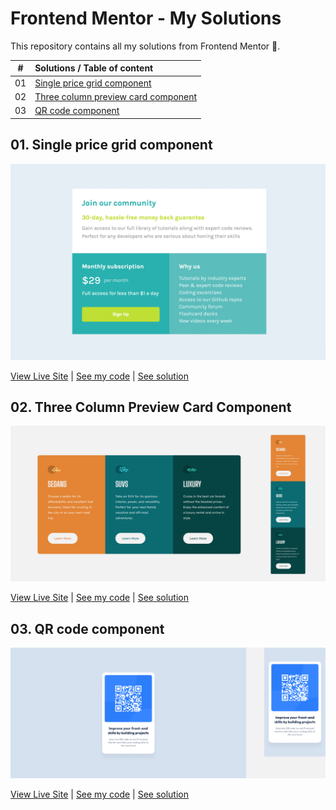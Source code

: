 # Frontend Mentor - My Solutions

This repository contains all my solutions from Frontend Mentor :muscle:.

|  #  | Solutions / Table of content                                   |
| :-: | :------------------------------------------------------------- |
| 01  | [Single price grid component](#01-single-price-grid-component) |
| 02  | [Three column preview card component](#02-three-column-preview-card-component) |
| 03  | [QR code component](#03-qr-code-component) |

## 01. Single price grid component

![screenshot](./assets/single-price-grid-component.jpg)

[View Live Site](https://annazofka.github.io/single-price-grid-component/) | [See my code](https://github.com/annazofka/single-price-grid-component) | [See solution](https://www.frontendmentor.io/solutions/single-price-grid-component-using-flexbox-S32Zw_TEAi)

## 02. Three Column Preview Card Component

![screenshot](./assets/3-column-component.jpeg)

[View Live Site](https://annazofka.github.io/3-column-preview-card-component/) | [See my code](https://github.com/annazofka/3-column-preview-card-component) | [See solution](https://www.frontendmentor.io/solutions/3column-preview-card-component-GZ0qVzbFu0)

## 03. QR code component

![screenshot](./assets/qr-code-component.png)

[View Live Site](https://annazofka.github.io/qr-code-component/) | [See my code](https://github.com/annazofka/qr-code-component) | [See solution](https://www.frontendmentor.io/solutions/qr-code-component-Q0Ywh5KoPD)
